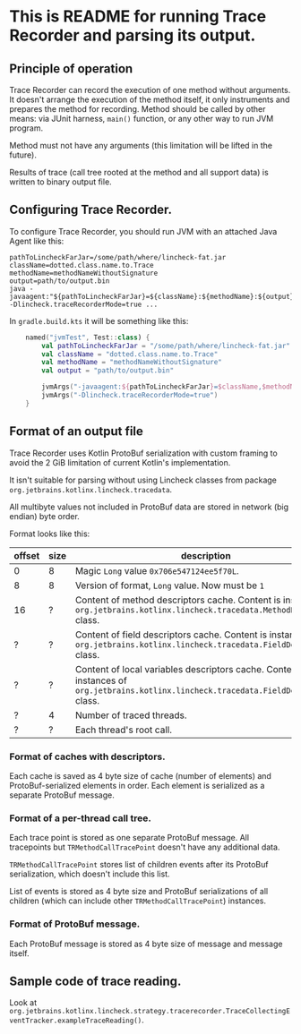 # This is README for running Trace Recorder and parsing its output.
## Principle of operation
Trace Recorder can record the execution of one method without arguments. It doesn't arrange the execution of the method
itself, it only instruments and prepares the method for recording. Method should be called by other means: via
JUnit harness, `main()` function, or any other way to run JVM program.

Method must not have any arguments (this limitation will be lifted in the future).

Results of trace (call tree rooted at the method and all support data) is written to binary output file.

## Configuring Trace Recorder.
To configure Trace Recorder, you should run JVM with an attached Java Agent like this:

```shell
pathToLincheckFarJar=/some/path/where/lincheck-fat.jar
className=dotted.class.name.to.Trace
methodName=methodNameWithoutSignature
output=path/to/output.bin
java -javaagent:"${pathToLincheckFarJar}=${className}:${methodName}:${output}" -Dlincheck.traceRecorderMode=true ...
```

In `gradle.build.kts` it will be something like this:


```kotlin
    named("jvmTest", Test::class) {
        val pathToLincheckFarJar = "/some/path/where/lincheck-fat.jar"
        val className = "dotted.class.name.to.Trace"
        val methodName = "methodNameWithoutSignature"
        val output = "path/to/output.bin"

        jvmArgs("-javaagent:${pathToLincheckFarJar}=$className,$methodName,$output")
        jvmArgs("-Dlincheck.traceRecorderMode=true")
    }
```

## Format of an output file
Trace Recorder uses Kotlin ProtoBuf serialization with custom framing to avoid the 2 GiB limitation of current
Kotlin's implementation.

It isn't suitable for parsing without using Lincheck classes from package `org.jetbrains.kotlinx.lincheck.tracedata`.

All multibyte values not included in ProtoBuf data are stored in network (big endian) byte order.

Format looks like this:

| offset | size | description                                                                                                                             |
|--------|------|-----------------------------------------------------------------------------------------------------------------------------------------|
| 0      | 8    | Magic `Long` value `0x706e547124ee5f70L`.                                                                                               |
| 8      | 8    | Version of format, `Long` value. Now must be `1`                                                                                        |
| 16     | ?    | Content of method descriptors cache. Content is instances of `org.jetbrains.kotlinx.lincheck.tracedata.MethodDescriptor` class.         |
| ?      | ?    | Content of field descriptors cache. Content is instances of `org.jetbrains.kotlinx.lincheck.tracedata.FieldDescriptor` class.           |
| ?      | ?    | Content of local variables descriptors cache. Content is instances of `org.jetbrains.kotlinx.lincheck.tracedata.FieldDescriptor` class. |
| ?      | 4    | Number of traced threads.                                                                                                               |
| ?      | ?    | Each thread's root call.                                                                                                                |

### Format of caches with descriptors.
Each cache is saved as 4 byte size of cache (number of elements) and ProtoBuf-serialized elements in order.
Each element is serialized as a separate ProtoBuf message.

### Format of a per-thread call tree.
Each trace point is stored as one separate ProtoBuf message. All tracepoints but `TRMethodCallTracePoint` doesn't have
any additional data.

`TRMethodCallTracePoint` stores list of children events after its ProtoBuf serialization, which doesn't include this list.

List of events is stored as 4 byte size and ProtoBuf serializations of all children (which can include other
`TRMethodCallTracePoint`) instances.

### Format of ProtoBuf message.
Each ProtoBuf message is stored as 4 byte size of message and message itself.

## Sample code of trace reading.

Look at `org.jetbrains.kotlinx.lincheck.strategy.tracerecorder.TraceCollectingEventTracker.exampleTraceReading()`.